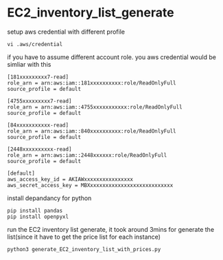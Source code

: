 # EC2_inventory_list_generate
setup aws credential with different profile
```
vi .aws/credential
```
if you have to assume different account role. you aws credential would be simliar with this
```
[181xxxxxxxxx7-read]
role_arn = arn:aws:iam::181xxxxxxxxxx:role/ReadOnlyFull
source_profile = default

[4755xxxxxxxxx7-read]
role_arn = arn:aws:iam::4755xxxxxxxxxxx:role/ReadOnlyFull
source_profile = default

[84xxxxxxxxxxx-read]
role_arn = arn:aws:iam::840xxxxxxxxxx:role/ReadOnlyFull
source_profile = default

[2448xxxxxxxxxx-read]
role_arn = arn:aws:iam::2448xxxxxx:role/ReadOnlyFull
source_profile = default

[default]
aws_access_key_id = AKIAWxxxxxxxxxxxxxxxx
aws_secret_access_key = MBXxxxxxxxxxxxxxxxxxxxxxxxxxxx

```


install depandancy for python
```
pip install pandas
pip install openpyxl
```

run the EC2 inventory list generate, it took around 3mins for generate the list(since it have to get the price list for each instance)
```
python3 generate_EC2_inventory_list_with_prices.py
```
